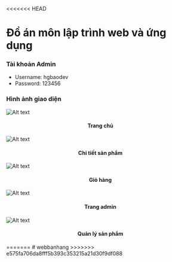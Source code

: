 <<<<<<< HEAD
<!-- author: hgbaodev -->
# Đồ án môn lập trình web và ứng dụng
### Tài khoản Admin

- Username: hgbaodev
- Password: 123456
### Hình ảnh giao diện
![Alt text](./assets/img/screen.jpeg)
<h4 align="center">Trang chủ</h4>

![Alt text](./assets/img/img-github/admin-product.jpeg)
<h4 align="center">Chi tiết sản phẩm</h4>

![Alt text](./assets/img/img-github/giohang.jpeg)
<h4 align="center">Giỏ hàng</h4>

![Alt text](./assets/img/img-github/admin.jpeg)
<h4 align="center">Trang admin</h4>

![Alt text](./assets/img/img-github/admin-product.jpeg)
<h4 align="center">Quản lý sản phẩm</h4>
=======
# webbanhang
>>>>>>> e575fa706da8fff5b393c353215a21d30f9df088
